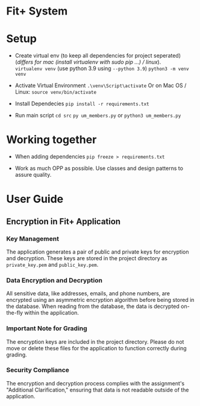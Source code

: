 # Fit+ System

# Setup

- Create virtual env (to keep all dependencies for project seperated) (*differs for mac (install virtualenv with sudo pip ...) / linux*).   
```virtualenv venv``` (use python 3.9 using ```--python 3.9```)
```python3 -m venv venv```

- Activate Virtual Environment
```.\venv\Script\activate```
Or on Mac OS / Linux:
```source venv/bin/activate```

- Install Dependecies
```pip install -r requirements.txt```

- Run main script
```cd src```
```py um_members.py``` or ```python3 um_members.py```

# Working together

- When adding dependencies
```pip freeze > requirements.txt```

- Work as much OPP as possible. Use classes and design patterns to assure quality.

# User Guide

## Encryption in Fit+ Application

### Key Management
The application generates a pair of public and private keys for encryption and decryption. These keys are stored in the project directory as `private_key.pem` and `public_key.pem`.

### Data Encryption and Decryption
All sensitive data, like addresses, emails, and phone numbers, are encrypted using an asymmetric encryption algorithm before being stored in the database. When reading from the database, the data is decrypted on-the-fly within the application.

### Important Note for Grading
The encryption keys are included in the project directory. Please do not move or delete these files for the application to function correctly during grading.

### Security Compliance
The encryption and decryption process complies with the assignment's "Additional Clarification," ensuring that data is not readable outside of the application.
